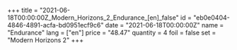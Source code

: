 +++
title = "2021-06-18T00:00:00Z_Modern_Horizons_2_Endurance_[en]_false"
id = "eb0e0404-4846-4891-acfa-bd0951ecf9c6"
date = "2021-06-18T00:00:00Z"
name = "Endurance"
lang = ["en"]
price = "48.47"
quantity = 4
foil = false
set = "Modern Horizons 2"
+++
